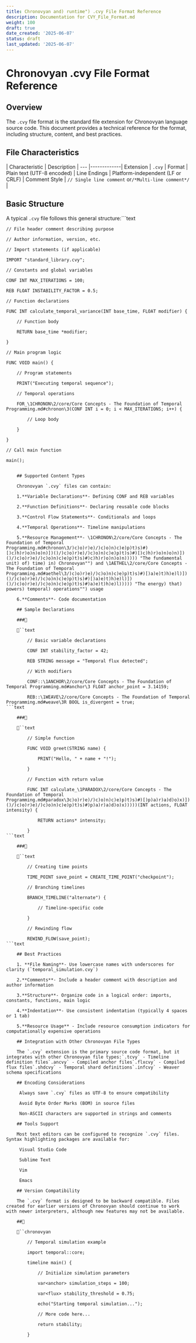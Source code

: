 ```yaml
---
title: Chronovyan and) runtime") .cvy File Format Reference
description: Documentation for CVY_File_Format.md
weight: 100
draft: true
date_created: '2025-06-07'
status: draft
last_updated: '2025-06-07'
---
```


# Chronovyan .cvy File Format Reference

## Overview

The `.cvy` file format is the standard file extension for Chronovyan language source code. This document provides a technical reference for the format, including structure, content, and best practices.

## File Characteristics

| Characteristic | Description | --- |-------------| Extension      | `.cvy` | Format         | Plain text (UTF-8 encoded) | Line Endings   | Platform-independent (LF or CRLF) | Comment Style  | `// Single line comment` or`/*Multi-line comment*/` |

## Basic Structure

A typical `.cvy` file follows this general structure:```text

    // File header comment describing purpose

    // Author information, version, etc.

    // Import statements (if applicable)

    IMPORT "standard_library.cvy";

    // Constants and global variables

    CONF INT MAX_ITERATIONS = 100;

    REB FLOAT INSTABILITY_FACTOR = 0.5;

    // Function declarations

    FUNC INT calculate_temporal_variance(INT base_time, FLOAT modifier) {

        // Function body

        RETURN base_time *modifier;

    }

    // Main program logic

    FUNC VOID main() {

        // Program statements

        PRINT("Executing temporal sequence");

        // Temporal operations

        FOR_\1CHRONON\2/core/Core Concepts - The Foundation of Temporal Programming.md#chronon\3(CONF INT i = 0; i < MAX_ITERATIONS; i++) {

            // Loop body

        }

    }

    // Call main function

    main();
```text

    ## Supported Content Types

    Chronovyan `.cvy` files can contain:

    1.**Variable Declarations**- Defining CONF and REB variables

    2.**Function Definitions**- Declaring reusable code blocks

    3.**Control Flow Statements**- Conditionals and loops

    4.**Temporal Operations**- Timeline manipulations

    5.**Resource Management**- \1CHRONON\2/core/Core Concepts - The Foundation of Temporal Programming.md#chronon\3/)c)o)r)e)/)c)o)n)c)e)p)t)s)#)[)c)h)r)o)n)o)n)])()/)c)o)r)e)/)c)o)n)c)e)p)t)s)#)[)c)h)r)o)n)o)n)])()/)c)o)r)e)/)c)o)n)c)e)p)t)s)#)c)h)r)o)n)o)n))))) "The fundamental unit) of) time) in) Chronovyan"") and \1AETHEL\2/core/Core Concepts - The Foundation of Temporal Programming.md#aethel\3/)c)o)r)e)/)c)o)n)c)e)p)t)s)#)[)a)e)t)h)e)l)])()/)c)o)r)e)/)c)o)n)c)e)p)t)s)#)[)a)e)t)h)e)l)])()/)c)o)r)e)/)c)o)n)c)e)p)t)s)#)a)e)t)h)e)l))))) "The energy) that) powers) temporal) operations"") usage

    6.**Comments**- Code documentation

    ## Sample Declarations

    ###

    ``text

        // Basic variable declarations

        CONF INT stability_factor = 42;

        REB STRING message = "Temporal flux detected";

        // With modifiers

        CONF::\1ANCHOR\2/core/Core Concepts - The Foundation of Temporal Programming.md#anchor\3 FLOAT anchor_point = 3.14159;

        REB::\1WEAVE\2/core/Core Concepts - The Foundation of Temporal Programming.md#weave\3R BOOL is_divergent = true;
```text

    ###

    ``text

        // Simple function

        FUNC VOID greet(STRING name) {

            PRINT("Hello, " + name + "!");

        }

        // Function with return value

        FUNC INT calculate_\1PARADOX\2/core/Core Concepts - The Foundation of Temporal Programming.md#paradox\3c)o)r)e)/)c)o)n)c)e)p)t)s)#)[)p)a)r)a)d)o)x)])()/)c)o)r)e)/)c)o)n)c)e)p)t)s)#)p)a)r)a)d)o)x)))))(INT actions, FLOAT intensity) {

            RETURN actions* intensity;

        }
```text

    ###

    ``text

        // Creating time points

        TIME_POINT save_point = CREATE_TIME_POINT("checkpoint");

        // Branching timelines

        BRANCH_TIMELINE("alternate") {

            // Timeline-specific code

        }

        // Rewinding flow

        REWIND_FLOW(save_point);
```text

    ## Best Practices

    1. **File Naming**- Use lowercase names with underscores for clarity (`temporal_simulation.cvy`)

    2.**Comments**- Include a header comment with description and author information

    3.**Structure**- Organize code in a logical order: imports, constants, functions, main logic

    4.**Indentation**- Use consistent indentation (typically 4 spaces or 1 tab)

    5.**Resource Usage** - Include resource consumption indicators for computationally expensive operations

    ## Integration with Other Chronovyan File Types

    The `.cvy` extension is the primary source code format, but it integrates with other Chronovyan file types:`.tcvy` - Timeline definition files`.ancvy` - Compiled anchor files`.flxcvy` - Compiled flux files`.shdcvy` - Temporal shard definitions`.infcvy` - Weaver schema specifications

    ## Encoding Considerations

     Always save `.cvy` files as UTF-8 to ensure compatibility

     Avoid Byte Order Marks (BOM) in source files

     Non-ASCII characters are supported in strings and comments

    ## Tools Support

    Most text editors can be configured to recognize `.cvy` files. Syntax highlighting packages are available for:

     Visual Studio Code

     Sublime Text

     Vim

     Emacs

    ## Version Compatibility

    The `.cvy` format is designed to be backward compatible. Files created for earlier versions of Chronovyan should continue to work with newer interpreters, although new features may not be available.

    ##

    ``chronovyan

        // Temporal simulation example

        import temporal::core;

        timeline main() {

            // Initialize simulation parameters

            var<anchor> simulation_steps = 100;

            var<flux> stability_threshold = 0.75;

            echo("Starting temporal simulation...");

            // More code here...

            return stability;

        }

```